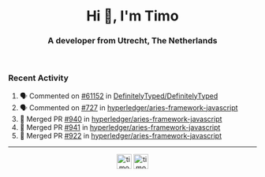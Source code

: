 <h1 align="center">Hi 👋, I'm Timo</h1>
<h3 align="center">A developer from Utrecht, The Netherlands</h3>
<br/>
<!-- https://github.com/rahuldkjain/github-profile-readme-generator --!>

<!--  <p align="left"><img src="https://github-readme-stats.vercel.app/api?username=timoglastra&show_icons=true&count_private=true&" alt="timoglastra" /></p> --!>

<!--
Github language stats
<p align="left"><img src="https://github-readme-stats.vercel.app/api/top-langs/?username=timoglastra&layout=compact" alt="timoglastra" /><p>
-->

<!-- Codestats language stats -->
<!-- <p align="left"><img src="https://codestats-readme.vercel.app/api/top-langs/?username=timoglastra&layout=compact&language_count=12" alt="timoglastra" /><p>    --!>
  
<h3>Recent Activity</h3>

<!--START_SECTION:activity-->
1. 🗣 Commented on [#61152](https://github.com/DefinitelyTyped/DefinitelyTyped/issues/61152) in [DefinitelyTyped/DefinitelyTyped](https://github.com/DefinitelyTyped/DefinitelyTyped)
2. 🗣 Commented on [#727](https://github.com/hyperledger/aries-framework-javascript/issues/727) in [hyperledger/aries-framework-javascript](https://github.com/hyperledger/aries-framework-javascript)
3. 🎉 Merged PR [#940](https://github.com/hyperledger/aries-framework-javascript/pull/940) in [hyperledger/aries-framework-javascript](https://github.com/hyperledger/aries-framework-javascript)
4. 🎉 Merged PR [#941](https://github.com/hyperledger/aries-framework-javascript/pull/941) in [hyperledger/aries-framework-javascript](https://github.com/hyperledger/aries-framework-javascript)
5. 🎉 Merged PR [#922](https://github.com/hyperledger/aries-framework-javascript/pull/922) in [hyperledger/aries-framework-javascript](https://github.com/hyperledger/aries-framework-javascript)
<!--END_SECTION:activity-->

---

<p align="center">
<a href="https://twitter.com/timoglastra" target="blank"><img align="center" src="https://cdn.jsdelivr.net/npm/simple-icons@3.0.1/icons/twitter.svg" alt="timoglastra" height="30" width="30" /></a>
<a href="https://linkedin.com/in/timoglastra" target="blank"><img align="center" src="https://cdn.jsdelivr.net/npm/simple-icons@3.0.1/icons/linkedin.svg" alt="timoglastra" height="30" width="30" /></a>
</p>




